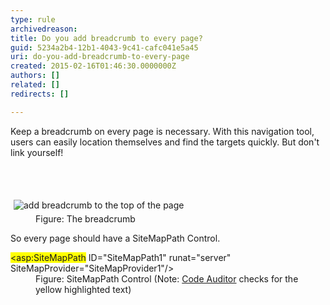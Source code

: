 ```yaml
---
type: rule
archivedreason: 
title: Do you add breadcrumb to every page?
guid: 5234a2b4-12b1-4043-9c41-cafc041e5a45
uri: do-you-add-breadcrumb-to-every-page
created: 2015-02-16T01:46:30.0000000Z
authors: []
related: []
redirects: []

---
```



<p>Keep a breadcrumb on every page is necessary. With this navigation tool,
 users can easily location themselves and find the targets quickly. But 
don't link yourself!</p>
<br><excerpt class='endintro'></excerpt><br>
<dl class="image"><dt> 
      <img alt="add breadcrumb to the top of the page" src="http&#58;//www.ssw.com.au/SSW/Standards/Rules/Images/WebsiteLayout_Breadcrumb_1.gif" style="margin&#58;5px;" />
   </dt><dd>Figure&#58; The breadcrumb</dd></dl><p>So every page should have a SiteMapPath Control.</p><dl class="code"><dt> 
      <span style="background-color&#58;yellow;">&lt;asp&#58;SiteMapPath</span> ID=&quot;SiteMapPath1&quot; runat=&quot;server&quot; SiteMapProvider=&quot;SiteMapProvider1&quot;/&gt; </dt><dd>Figure&#58; SiteMapPath Control (Note&#58; 
      <a href="http&#58;//www.ssw.com.au/ssw/redirect/ssw/CodeAuditor.htm">Code Auditor</a> checks for the yellow highlighted text)</dd></dl>


